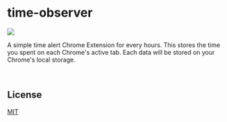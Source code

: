 # time-observer

![](https://img.shields.io/github/license/seiwon-yaehee/time-observer)

A simple time alert Chrome Extension for every hours. This stores the time you spent on each Chrome's active tab. Each data will be stored on your Chrome's local storage.

<br />

## License

[MIT](./LICENSE)
